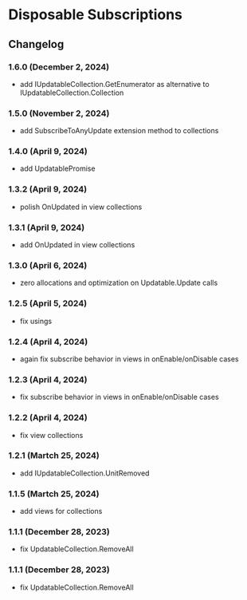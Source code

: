 # Disposable Subscriptions

## Changelog

### 1.6.0 (December 2, 2024)
+ add IUpdatableCollection.GetEnumerator as alternative to IUpdatableCollection.Collection

### 1.5.0 (November 2, 2024)
+ add SubscribeToAnyUpdate extension method to collections

### 1.4.0 (April 9, 2024)
+ add UpdatablePromise

### 1.3.2 (April 9, 2024)
+ polish OnUpdated in view collections

### 1.3.1 (April 9, 2024)
+ add OnUpdated in view collections

### 1.3.0 (April 6, 2024)
+ zero allocations and optimization on Updatable.Update calls 

### 1.2.5 (April 5, 2024)
+ fix usings

### 1.2.4 (April 4, 2024)
+ again fix subscribe behavior in views in onEnable/onDisable cases

### 1.2.3 (April 4, 2024)
+ fix subscribe behavior in views in onEnable/onDisable cases

### 1.2.2 (April 4, 2024)
+ fix view collections

### 1.2.1 (Martch 25, 2024)
+ add IUpdatableCollection.UnitRemoved

### 1.1.5 (Martch 25, 2024)
+ add views for collections

### 1.1.1 (December 28, 2023)
+ fix UpdatableCollection.RemoveAll

### 1.1.1 (December 28, 2023)
+ fix UpdatableCollection.RemoveAll

